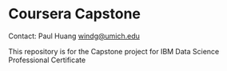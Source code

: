 # Coursera Capstone
Contact: Paul Huang <windg@umich.edu>

This repository is for the Capstone project for IBM Data Science Professional Certificate


